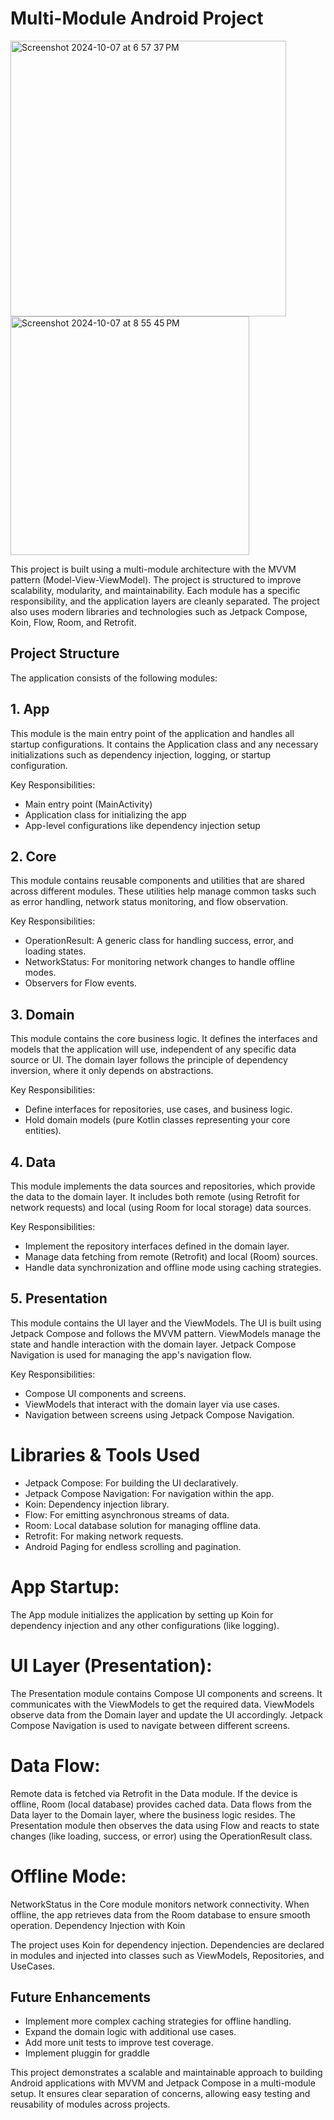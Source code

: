 # Multi-Module Android Project
<img width="441" alt="Screenshot 2024-10-07 at 6 57 37 PM" src="https://github.com/user-attachments/assets/d17d4384-a5a3-41e3-932b-32ea99c68f16">
<img width="382" alt="Screenshot 2024-10-07 at 8 55 45 PM" src="https://github.com/user-attachments/assets/ae671acf-1440-4b82-93f1-6b439dd8c034">

This project is built using a multi-module architecture with the MVVM pattern (Model-View-ViewModel). The project is structured to improve scalability, modularity, and maintainability. Each module has a specific responsibility, and the application layers are cleanly separated. The project also uses modern libraries and technologies such as Jetpack Compose, Koin, Flow, Room, and Retrofit.

## Project Structure

The application consists of the following modules:

## 1. App
This module is the main entry point of the application and handles all startup configurations. It contains the Application class and any necessary initializations such as dependency injection, logging, or startup configuration.

Key Responsibilities:

* Main entry point (MainActivity)
* Application class for initializing the app
* App-level configurations like dependency injection setup
 
## 2. Core
This module contains reusable components and utilities that are shared across different modules. These utilities help manage common tasks such as error handling, network status monitoring, and flow observation.

Key Responsibilities:

* OperationResult: A generic class for handling success, error, and loading states.
* NetworkStatus: For monitoring network changes to handle offline modes.
* Observers for Flow events.


## 3. Domain
This module contains the core business logic. It defines the interfaces and models that the application will use, independent of any specific data source or UI. The domain layer follows the principle of dependency inversion, where it only depends on abstractions.

Key Responsibilities:

* Define interfaces for repositories, use cases, and business logic.
* Hold domain models (pure Kotlin classes representing your core entities).

## 4. Data
This module implements the data sources and repositories, which provide the data to the domain layer. It includes both remote (using Retrofit for network requests) and local (using Room for local storage) data sources.

Key Responsibilities:

* Implement the repository interfaces defined in the domain layer.
* Manage data fetching from remote (Retrofit) and local (Room) sources.
* Handle data synchronization and offline mode using caching strategies.

## 5. Presentation
This module contains the UI layer and the ViewModels. The UI is built using Jetpack Compose and follows the MVVM pattern. ViewModels manage the state and handle interaction with the domain layer. Jetpack Compose Navigation is used for managing the app's navigation flow.

Key Responsibilities:

* Compose UI components and screens.
* ViewModels that interact with the domain layer via use cases.
* Navigation between screens using Jetpack Compose Navigation.

# Libraries & Tools Used

* Jetpack Compose: For building the UI declaratively.
* Jetpack Compose Navigation: For navigation within the app.
* Koin: Dependency injection library.
* Flow: For emitting asynchronous streams of data.
* Room: Local database solution for managing offline data.
* Retrofit: For making network requests.
* Android Paging for endless scrolling and pagination.

# App Startup: 
  The App module initializes the application by setting up Koin for dependency injection and any other configurations (like logging).

# UI Layer (Presentation):
The Presentation module contains Compose UI components and screens. It communicates with the ViewModels to get the required data.
ViewModels observe data from the Domain layer and update the UI accordingly.
Jetpack Compose Navigation is used to navigate between different screens.

# Data Flow:
Remote data is fetched via Retrofit in the Data module. If the device is offline, Room (local database) provides cached data.
Data flows from the Data layer to the Domain layer, where the business logic resides.
The Presentation module then observes the data using Flow and reacts to state changes (like loading, success, or error) using the OperationResult class.

# Offline Mode:
NetworkStatus in the Core module monitors network connectivity. When offline, the app retrieves data from the Room database to ensure smooth operation.
Dependency Injection with Koin

The project uses Koin for dependency injection. Dependencies are declared in modules and injected into classes such as ViewModels, Repositories, and UseCases.


## Future Enhancements

* Implement more complex caching strategies for offline handling.
* Expand the domain logic with additional use cases.
* Add more unit tests to improve test coverage.
* Implement pluggin for graddle

This project demonstrates a scalable and maintainable approach to building Android applications with MVVM and Jetpack Compose in a multi-module setup. It ensures clear separation of concerns, allowing easy testing and reusability of modules across projects.
